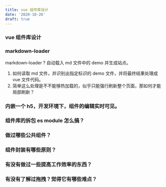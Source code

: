 ```yaml
---
title: vue 组件库设计
date: '2020-10-26'
draft: true
---
```


### vue 组件库设计

### markdown-loader

markdown-loader ? 自动载入 md 文件中的 demo 并生成站点。

1. 如何读取 md 文件，并识别出指定标识的 demo 文件，并将最终结果处理成 vue 文件代码。
2. 简单这么处理是不不能够热加载的，似乎只能强行刷新整个页面，那如何才能局部刷新？

### 内嵌一个 h5，开发环境下，组件的编辑实时可见。

### 组件库的拆包 es module 怎么搞？

### 做过哪些公共组件？

### 组件封装有哪些原则？

### 有没有做过一些提高工作效率的东西？

### 有没有了解过拖拽？觉得它有哪些难点？
